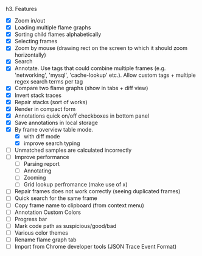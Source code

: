 h3. Features
- [x] Zoom in/out
- [x] Loading multiple flame graphs
- [x] Sorting child flames alphabetically
- [x] Selecting frames
- [x] Zoom by mouse (drawing rect on the screen to which it should zoom horizontally)
- [x] Search
- [x] Annotate. Use tags that could combine multiple frames (e.g. 'networking', 'mysql', 'cache-lookup' etc.). Allow custom tags + multiple regex search terms per tag
- [x] Compare two flame graphs (show in tabs + diff view)
- [x] Invert stack traces
- [x] Repair stacks (sort of works)
- [x] Render in compact form
- [x] Annotations quick on/off checkboxes in bottom panel
- [x] Save annotations in local storage
- [x] By frame overview table mode.
    - [x] with diff mode
    - [x] improve search typing
- [ ] Unmatched samples are calculated incorrectly
- [ ] Improve performance
    - [ ] Parsing report
    - [ ] Annotating
    - [ ] Zooming
    - [ ] Grid lookup perfromance (make use of x)
- [ ] Repair frames does not work correctly (seeing duplicated frames)
- [ ] Quick search for the same frame
- [ ] Copy frame name to clipboard (from context menu)
- [ ] Annotation Custom Colors
- [ ] Progress bar
- [ ] Mark code path as suspicious/good/bad
- [ ] Various color themes
- [ ] Rename flame graph tab
- [ ] Import from Chrome developer tools (JSON Trace Event Format)